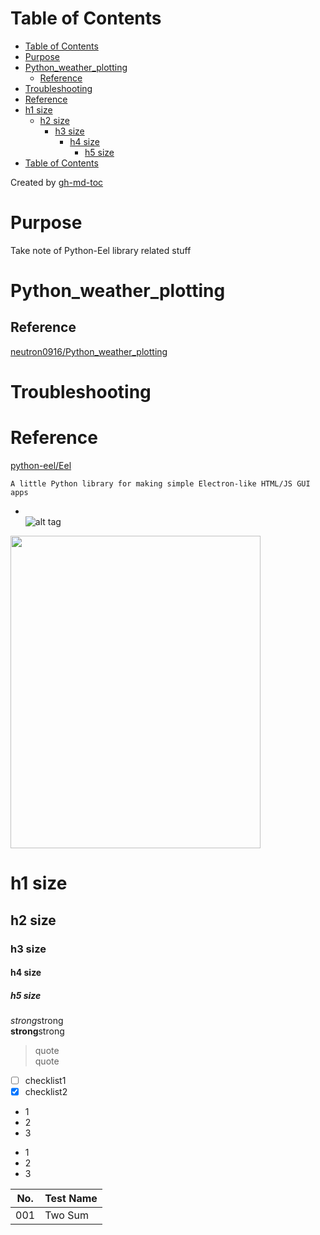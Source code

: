 Table of Contents
=================

   * [Table of Contents](#table-of-contents)
   * [Purpose](#purpose)
   * [Python_weather_plotting](#python_weather_plotting)
      * [Reference](#reference)
   * [Troubleshooting](#troubleshooting)
   * [Reference](#reference-1)
   * [h1 size](#h1-size)
      * [h2 size](#h2-size)
         * [h3 size](#h3-size)
            * [h4 size](#h4-size)
               * [h5 size](#h5-size)
   * [Table of Contents](#table-of-contents-1)

Created by [gh-md-toc](https://github.com/ekalinin/github-markdown-toc)


# Purpose
Take note of Python-Eel library related stuff

#  Python_weather_plotting


## Reference  
[neutron0916/Python_weather_plotting](https://github.com/neutron0916/Python_weather_plotting)  

# Troubleshooting


# Reference
[python-eel/Eel](https://github.com/python-eel/Eel#directory-structure)  
```
A little Python library for making simple Electron-like HTML/JS GUI apps 
```


* []()  
![alt tag]()
<img src="" width="400" height="500">  

# h1 size

## h2 size

### h3 size

#### h4 size

##### h5 size

*strong*strong  
**strong**strong  

> quote  
> quote

- [ ] checklist1
- [x] checklist2

* 1
* 2
* 3

- 1
- 2
- 3

No. | Test Name 
------------------------------------ | --------------------------------------------- | 
001 | Two Sum




